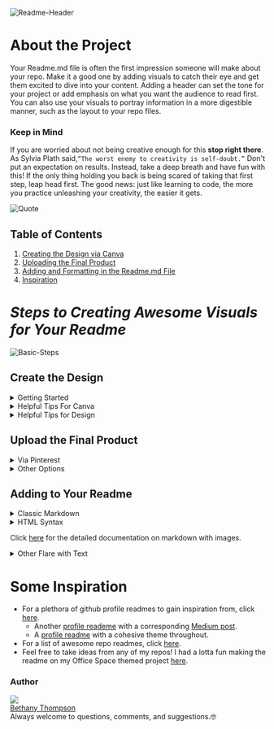![Readme-Header](https://i.pinimg.com/originals/3d/a2/44/3da24454d64e6028af55d29f94277abf.gif)

# About the Project
Your Readme.md file is often the first impression someone will make about your repo. Make it a good one by adding visuals to catch their eye and get them excited to dive into your content. Adding a header can set the tone for your project or add emphasis on what you want the audience to read first. You can also use your visuals to portray information in a more digestible manner, such as the layout to your repo files.

### Keep in Mind
If you are worried about not being creative enough for this **stop right there**. As Sylvia Plath said,```“The worst enemy to creativity is self-doubt.”``` Don't put an expectation on results. Instead, take a deep breath and have fun with this! If the only thing holding you back is being scared of taking that first step, leap head first. The good news: just like learning to code, the more you practice unleashing your creativity, the easier it gets.

![Quote](https://i.pinimg.com/originals/46/6b/90/466b900c7de2b9ea3372c15ecdd1dd4f.png)

## Table of Contents

1. [Creating the Design via Canva](https://github.com/ThompsonBethany01/Lunch_N_Learn#Create-the-Design)
2. [Uploading the Final Product](https://github.com/ThompsonBethany01/Lunch_N_Learn#Upload-the-Final-Product)
3. [Adding and Formatting in the Readme.md File](https://github.com/ThompsonBethany01/Lunch_N_Learn#Adding-to-Your-Readme)
4. [Inspiration](https://github.com/ThompsonBethany01/Lunch_N_Learn#Some-Inspiration)

# *Steps to Creating Awesome Visuals for Your Readme*
![Basic-Steps](https://i.pinimg.com/originals/e8/82/06/e8820672f399daa7297c0cf1c2ac19dc.png)

## Create the Design
<details>
  <summary>Getting Started</summary>
  
  1. Create a free account on Canva.com. You can also sign up for a 1-month free trial of the paid subsrciption.
  2. Click ```Create a design``` in the upper right corner. Choose based on the templates you may want (i.e. resume or business card) or the size you want.
        - if using the free version, you can not resize a design. That's when I recommend choosing based on size.
  3. Check out the templates available. I like to add a page for each template that catches my eye. Then, I choose whichever one I like best or take peices from each.
  5. Add your content, play around with elements or colors, and go with the flow of your *✨imagination✨*.
  6. When you're satisfied with the design, click ```...``` in the top right corner, then ```download```. You can choose which pages and what file type. Another option is to screenshot the design with <kbd>command</kbd> + <kbd>shift</kbd> + <kbd>4</kbd>
  
</details>

<details>
  <summary>Helpful Tips For Canva</summary>
  
  ### Elements
  Can't find the element you want?  
  
  - Try adding the image to your design first. Some elements, you can change the color(s) to fit your design better
  - Search what you want with png at the end. If you find something you like, you can copy and paste.
     - For example: ```Github Logo png``` or ```computer cursor gif```
     - You can usually tell if the image has no background if it has a white and grey checkboard background in the search engine
     - You can also use the image effects to remove the background if you have the canva subscription
  - If you need to flip an image, keep in mind you can only crop the image in the original orientation. Crop first, then flip. (It doesn't make sense to me either)
      
  ### Templates
  Templates are very helpful to get you started, whether you have an idea of what you want or need more inspiration.
  
   - Search for templates by idea/theme or by color.
   - When you see one you like, apply to the page. If you see any others you like, add a new page and apply it as well. You don't have to pick just one.
   - Now you can scroll through your options and see the femplates you chose full size. You can settle on one you really like and delete the rest. If you can't decide, add a new blank page and take the pieces you like from different ones to combine how you like.  
   
   Templates are only available on the subscription version. However to me, they make the subscription more than worth it. I suggest signing up for the free trial just to try them out. You can create a header and additional visuals for your github profile reademe and cancel if you feel it isn't for you. 
    
   ### Lock in Place
   If you have an element you want to lock in place, you can do so to keep from accidently moving it around. Simply select the element or multiple elements, and click the lock button in the upper right hand corner. Do the opposite to unlock.
   
   #### For more tips on using Canva, click [here](https://fallontravels.com/blog/canva-tips-and-tricks).
</details>

<details>
  <summary> Helpful Tips for Design </summary> 
  
  There are plenty of resources explaining what to do or what not to do when it comes to graphic design. In my opinion, the most important factor is to **keep the audience in mind**.   
  
  > Are the fonts easy to read? 
  > Are the images too cluttered? 
  > Where is the reader's attention drawn to first?
  
  Besides that, try not to get too caught up in all the rules if it's holding you back from starting the design process.
  
  ### These articles are great for getting started!
  #### For 25 Graphic Design Tips from Canva, click [here](https://www.canva.com/learn/graphic-design-tips-non-designers/).
  #### For another article on Graphic Design for non-designers, click [here](https://blog.snappa.com/graphic-design-tips/).
</details>

## Upload the Final Product
<details>
  <summary>Via Pinterest</summary>

  1. Create a free account on Pinterest  
  2. Add an image by clicking ```+``` on the bottom right corner of the home page or your profile page   
  3. Choose which image or gif to upload, and add at least a title. Keep your visuals organized by keeping boards (collection of pins) that are helpful for you   
      - ex: one board titled "Git Profile" and other boards based off your repo names  
  4. Go to the pin you created and click on the image. You should be redirected to a new tab that displays only the visual. 
      - The url should end in the file type, such as https://.pin.img/arjhfbajrhbf.png 
  5. Copy and paste this url to reference in the readme file using markdown or html.
  6. Admire the finished product!
  Click [here](https://www.pcmag.com/news/how-to-use-pinterest-for-beginners) for more help using Pinterest.  
</details>

<details>
  <summary>Other Options</summary>

While Pinterest is the method I prefer, there are certainly other options you can choose based on your own preference. Further reading may be necessary to learn the specifics, as I am not familiar with these.
- Upload images to a repo ! [Optional Text] (../master/myFolder/image.png)
- Open an issue with the image, more [here](https://medium.com/@justynagolawska/how-to-easily-add-screenshots-into-your-readme-file-on-github-d806a01d6ffd)
- Use other third-party websites, more [here](https://www.lifewire.com/free-image-hosting-sites-3486329)
</details>

## Adding to Your Readme
<details>
  <summary>Classic Markdown</summary>
  
  Using markdown to reference your visual is very straightforawrd. Now that you have the url to reference, you can plug it into the format of   
  - ```![Image-Description](url)```.   
  
  You can also resize the image if you find the final display to be too big or small. It may take some playing around with. Use  
  - ```![Image-Description](url width=### height=###)```
</details>

<details>
  <summary>HTML Syntax</summary>
  
  ```
  <img src="image_url.png"
     alt="Short Image Description"
     style="float: left; margin-right: 10px;" 
     /> 
  ```
  
</details>

Click [here](https://markdownmonster.west-wind.com/docs/_4s01ezteq.htm) for the detailed documentation on markdown with images.

<details>
  <summary>Other Flare with Text</summary>
  
 Feel free to fork this repo, and check out the contents of the Readme using the code below.  
  
  - For ```code blocks``` use three back ticks at the beginning and end of the text.  
  - For another <kbd>code block</kbd>, use ```<kbd> text here </kbd>```
  - For the click to expand text boxes, use
  ```
<details>
  <summary> Title of Heading to Click </summary> 
  (enter a blank line for your markdown between the details to work)
  your text here
</details>
  ```
  - To add a table of contents, use the basic link format of ```[text](url)```
    - Each header you create has a unique url with the following path
    - ```https://github.com/<your_username>/<your_repo_name>#<heading_name>```
      
</details>

# Some Inspiration
- For a plethora of github profile readmes to gain inspiration from, click [here](https://github.com/abhisheknaiidu/awesome-github-profile-readme).
  - Another [profile reademe](https://github.com/kefeh) with a corresponding [Medium post](https://medium.com/@kefehcollins/how-to-create-a-github-profile-readme-990e0b96f24e).
  - A [profile readme](https://github.com/thewhiteh4t) with a cohesive theme throughout.
- For a list of awesome repo readmes, click [here](https://github.com/matiassingers/awesome-readme).
- Feel free to take ideas from any of my repos! I had a lotta fun making the readme on my Office Space themed project [here](https://github.com/ThompsonBethany01/Office-Space).

### Author
[![](https://github.com/ThompsonBethany01.png?size=60)](https://github.com/ThompsonBethany01)  
[Bethany Thompson](https://github.com/ThompsonBethany01)   
Always welcome to questions, comments, and suggestions.🤓
